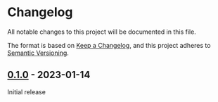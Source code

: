 # Changelog

All notable changes to this project will be documented in this file.

The format is based on [Keep a Changelog](https://keepachangelog.com/en/1.0.0/), and this project adheres to [Semantic Versioning](https://semver.org/spec/v2.0.0.html).

## [0.1.0] - 2023-01-14

Initial release

[0.1.0]: https://github.com/BodenmillerGroup/mcd2zarr/releases/tag/v0.1.0
